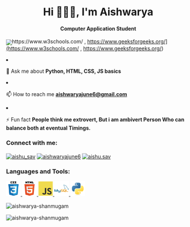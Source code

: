 <h1 align="center">Hi 👩🏻‍💼, I'm Aishwarya</h1>
<h4 align="center">Computer Application Student</h4>
<img align="Center" src="![Image](https://github.com/Aishwarya-Shanmugam/Aishwarya-Shanmugam/assets/101408286/58ecf103-58f6-4b16-b106-a6e006cea409)>


- 🌱 I’m currently learning **Full Stack Development**

- 📖 I regularly learn things related to programming from articles from [https://www.w3schools.com/ , https://www.geeksforgeeks.org/](https://www.w3schools.com/ , https://www.geeksforgeeks.org/)

- 💬 Ask me about **Python, HTML, CSS, JS basics**

- 📫 How to reach me **aishwaryajune6@gmail.com**

- ⚡ Fun fact **People think me extrovert, But i am ambivert Person Who can balance both at eventual Timings.**

<h3 align="left">Connect with me:</h3>
<p align="left">
<a href="https://twitter.com/aishu_sav" target="blank"><img align="center" src="https://raw.githubusercontent.com/rahuldkjain/github-profile-readme-generator/master/src/images/icons/Social/twitter.svg" alt="aishu_sav" height="30" width="40" /></a>
<a href="https://linkedin.com/in/aishwaryajune6" target="blank"><img align="center" src="https://raw.githubusercontent.com/rahuldkjain/github-profile-readme-generator/master/src/images/icons/Social/linked-in-alt.svg" alt="aishwaryajune6" height="30" width="40" /></a>
<a href="https://instagram.com/aishu.sav" target="blank"><img align="center" src="https://raw.githubusercontent.com/rahuldkjain/github-profile-readme-generator/master/src/images/icons/Social/instagram.svg" alt="aishu.sav" height="30" width="40" /></a>
</p>

<h3 align="left">Languages and Tools:</h3>
<p align="left"> <a href="https://www.w3schools.com/css/" target="_blank" rel="noreferrer"> <img src="https://raw.githubusercontent.com/devicons/devicon/master/icons/css3/css3-original-wordmark.svg" alt="css3" width="40" height="40"/> </a> <a href="https://www.w3.org/html/" target="_blank" rel="noreferrer"> <img src="https://raw.githubusercontent.com/devicons/devicon/master/icons/html5/html5-original-wordmark.svg" alt="html5" width="40" height="40"/> </a> <a href="https://developer.mozilla.org/en-US/docs/Web/JavaScript" target="_blank" rel="noreferrer"> <img src="https://raw.githubusercontent.com/devicons/devicon/master/icons/javascript/javascript-original.svg" alt="javascript" width="40" height="40"/> </a> <a href="https://www.mysql.com/" target="_blank" rel="noreferrer"> <img src="https://raw.githubusercontent.com/devicons/devicon/master/icons/mysql/mysql-original-wordmark.svg" alt="mysql" width="40" height="40"/> </a> <a href="https://www.python.org" target="_blank" rel="noreferrer"> <img src="https://raw.githubusercontent.com/devicons/devicon/master/icons/python/python-original.svg" alt="python" width="40" height="40"/> </a> </p>

<p><img align="center" src="https://github-readme-stats.vercel.app/api/top-langs?username=aishwarya-shanmugam&show_icons=true&locale=en&layout=compact" alt="aishwarya-shanmugam" /></p>

<p><img align="center" src="https://github-readme-streak-stats.herokuapp.com/?user=aishwarya-shanmugam&" alt="aishwarya-shanmugam" /></p>
